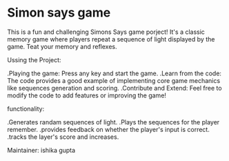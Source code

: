 # Simon says game

This is a fun and challenging Simons Says game porject! It's a classic memory game where players repeat a sequence of light displayed by the game. Teat your memory and reflexes.

Ussing the Project:

.Playing the game: Press any key and start the game.
.Learn from the code: The code provides a good example of implementing core game mechanics like sequences generation and scoring.
.Contribute and Extend: Feel free to modify the code to add features or improving the game!

functionality:

.Generates randam sequences of light.
.Plays the sequences for the player remember.
.provides feedback on whether the player's input is correct.
.tracks the layer's score and increases.

Maintainer:
ishika gupta